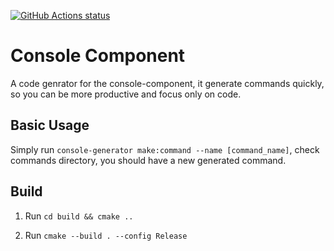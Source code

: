 <p>
  <a href="https://github.com/edenreich/console-component-helper"><img alt="GitHub Actions status" src="https://github.com/edenreich/console-component-helper/workflows/build/badge.svg"></a>
</p>

# Console Component

A code genrator for the console-component, it generate commands quickly, so you can be more productive and focus only on code.

## Basic Usage

Simply run `console-generator make:command --name [command_name]`, check commands directory, you should have a new generated command.

## Build

1. Run `cd build && cmake ..`

2. Run `cmake --build . --config Release` 